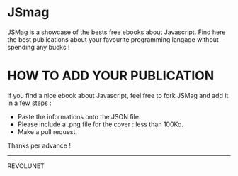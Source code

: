 JSmag
=====

JSMag is a showcase of the bests free ebooks about Javascript. Find here the best publications about your favourite programming langage without spending any bucks !


HOW TO ADD YOUR PUBLICATION
===========================

If you find a nice ebook about Javascript, feel free to fork JSMag and add it in a few steps :

- Paste the informations onto the JSON file.
- Please include a .png file for the cover : less than 100Ko.
- Make a pull request.

Thanks per advance !

---
REVOLUNET